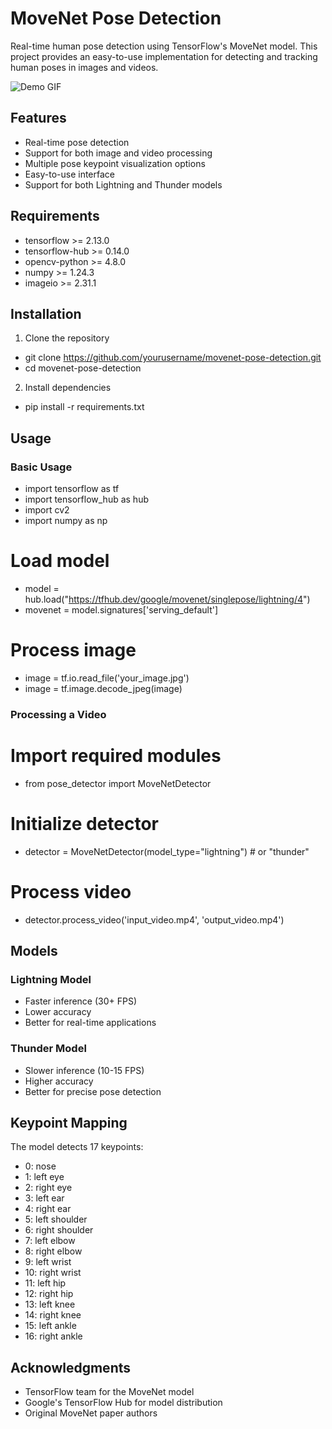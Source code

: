 # MoveNet Pose Detection

Real-time human pose detection using TensorFlow's MoveNet model. This project provides an easy-to-use implementation for detecting and tracking human poses in images and videos.

![Demo GIF](./demo.gif)

## Features

- Real-time pose detection
- Support for both image and video processing
- Multiple pose keypoint visualization options
- Easy-to-use interface
- Support for both Lightning and Thunder models

## Requirements

- tensorflow >= 2.13.0
- tensorflow-hub >= 0.14.0
- opencv-python >= 4.8.0
- numpy >= 1.24.3
- imageio >= 2.31.1


## Installation

1. Clone the repository

- git clone https://github.com/yourusername/movenet-pose-detection.git
- cd movenet-pose-detection


2. Install dependencies
- pip install -r requirements.txt

## Usage

### Basic Usage

- import tensorflow as tf
- import tensorflow_hub as hub
- import cv2
- import numpy as np

# Load model
- model = hub.load("https://tfhub.dev/google/movenet/singlepose/lightning/4")
- movenet = model.signatures['serving_default']

# Process image
- image = tf.io.read_file('your_image.jpg')
- image = tf.image.decode_jpeg(image)


### Processing a Video

# Import required modules
- from pose_detector import MoveNetDetector

# Initialize detector
- detector = MoveNetDetector(model_type="lightning")  # or "thunder"

# Process video
- detector.process_video('input_video.mp4', 'output_video.mp4')


## Models

### Lightning Model
- Faster inference (30+ FPS)
- Lower accuracy
- Better for real-time applications

### Thunder Model
- Slower inference (10-15 FPS)
- Higher accuracy
- Better for precise pose detection

## Keypoint Mapping

The model detects 17 keypoints:
- 0: nose
- 1: left eye
- 2: right eye
- 3: left ear
- 4: right ear
- 5: left shoulder
- 6: right shoulder
- 7: left elbow
- 8: right elbow
- 9: left wrist
- 10: right wrist
- 11: left hip
- 12: right hip
- 13: left knee
- 14: right knee
- 15: left ankle
- 16: right ankle

## Acknowledgments

- TensorFlow team for the MoveNet model
- Google's TensorFlow Hub for model distribution
- Original MoveNet paper authors
